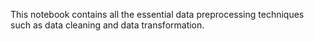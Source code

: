 This notebook contains all the essential data preprocessing techniques such as data cleaning and data transformation.
